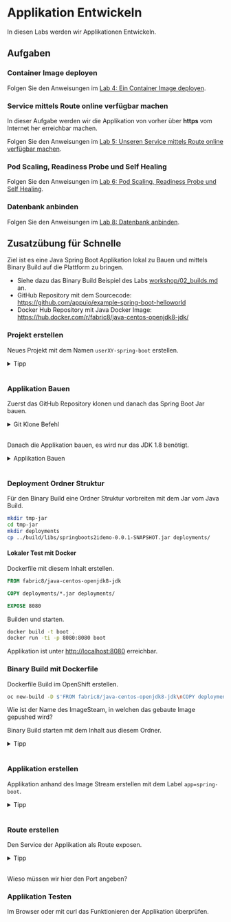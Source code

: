 # Applikation Entwickeln

In diesen Labs werden wir Applikationen Entwickeln.

## Aufgaben

### Container Image deployen

Folgen Sie den Anweisungen im [Lab 4: Ein Container Image deployen](../labs/04_deploy_dockerimage.md).

### Service mittels Route online verfügbar machen

In dieser Aufgabe werden wir die Applikation von vorher über **https** vom Internet her erreichbar machen.

Folgen Sie den Anweisungen im [Lab 5: Unseren Service mittels Route online verfügbar machen](../labs/05_create_route.md).

### Pod Scaling, Readiness Probe und Self Healing

Folgen Sie den Anweisungen im [Lab 6: Pod Scaling, Readiness Probe und Self Healing](../labs/06_scale.md).

### Datenbank anbinden

Folgen Sie den Anweisungen im [Lab 8: Datenbank anbinden](../labs/08_database.md).

## Zusatzübung für Schnelle

Ziel ist es eine Java Spring Boot Applikation lokal zu Bauen und mittels Binary Build auf die Plattform zu bringen.

* Siehe dazu das Binary Build Beispiel des Labs [workshop/02_builds.md](./02_builds.md) an.
* GitHub Repository mit dem Sourcecode: <https://github.com/appuio/example-spring-boot-helloworld>
* Docker Hub Repository mit Java Docker Image: <https://hub.docker.com/r/fabric8/java-centos-openjdk8-jdk/>

### Projekt erstellen

Neues Projekt mit dem Namen `userXY-spring-boot` erstellen.
<details><summary>Tipp</summary>oc new-project userXY-spring-boot</details><br/>

### Applikation Bauen

Zuerst das GitHub Repository klonen und danach das Spring Boot Jar bauen.
<details><summary>Git Klone Befehl</summary>git clone https://github.com/appuio/example-spring-boot-helloworld.git</details><br/>

Danach die Applikation bauen, es wird nur das JDK 1.8 benötigt.
<details>
    <summary>Applikation Bauen</summary>
    cd example-spring-boot-helloworld/<br/>
    ./gradlew build<br/>
</details><br/>

### Deployment Ordner Struktur

Für den Binary Build eine Ordner Struktur vorbreiten mit dem Jar vom Java Build.

```bash
mkdir tmp-jar
cd tmp-jar
mkdir deployments
cp ../build/libs/springboots2idemo-0.0.1-SNAPSHOT.jar deployments/
```

#### Lokaler Test mit Docker

Dockerfile mit diesem Inhalt erstellen.

```Dockerfile
FROM fabric8/java-centos-openjdk8-jdk

COPY deployments/*.jar deployments/

EXPOSE 8080
```

Builden und starten.

```bash
docker build -t boot .
docker run -ti -p 8080:8080 boot
```

Applikation ist unter <http://localhost:8080> erreichbar.

### Binary Build mit Dockerfile

Dockerfile Build im OpenShift erstellen.

```bash
oc new-build -D $'FROM fabric8/java-centos-openjdk8-jdk\nCOPY deployments/*.jar deployments/\nEXPOSE 8080' --to spring-boot
```

Wie ist der Name des ImageSteam, in welchen das gebaute Image gepushed wird?

Binary Build starten mit dem Inhalt aus diesem Ordner.
<details><summary>Tipp</summary>oc start-build spring-boot --from-dir=. --follow</details><br/>

### Applikation erstellen

Applikation anhand des Image Stream erstellen mit dem Label `app=spring-boot`.
<details><summary>Tipp</summary>oc new-app spring-boot -l app=spring-boot</details><br/>

### Route erstellen

Den Service der Applikation als Route exposen.

<details><summary>Tipp</summary>oc create route edge --service=spring-boot --port=8080</details><br/>

Wieso müssen wir hier den Port angeben?

### Applikation Testen

Im Browser oder mit curl das Funktionieren der Applikation überprüfen.

